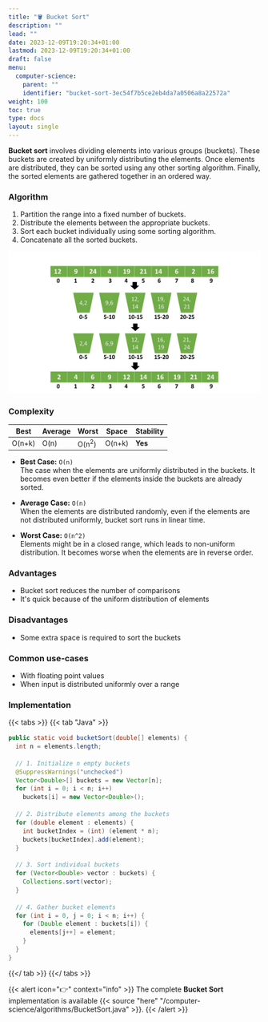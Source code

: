 ```yaml
---
title: "🪣 Bucket Sort"
description: ""
lead: ""
date: 2023-12-09T19:20:34+01:00
lastmod: 2023-12-09T19:20:34+01:00
draft: false
menu:
  computer-science:
    parent: ""
    identifier: "bucket-sort-3ec54f7b5ce2eb4da7a0506a8a22572a"
weight: 100
toc: true
type: docs
layout: single
---
```


**Bucket sort** involves dividing elements into various groups (buckets). These buckets are created by uniformly distributing the elements. Once elements are distributed, they can be sorted using any other sorting algorithm. Finally, the sorted elements are gathered together in an ordered way.

### Algorithm

1. Partition the range into a fixed number of buckets.
2. Distribute the elements between the appropriate buckets.
3. Sort each bucket individually using some sorting algorithm.
4. Concatenate all the sorted buckets.

![Bucket Sort Algorithm](bucket-sort-algorithm.jpg)

### Complexity

| Best | Average | Worst | Space | Stability |
| --- | --- | --- | --- | --- |
| O(n+k) | O(n) | O(n<sup>2</sup>) | O(n+k) | **Yes** |

- **Best Case:** `O(n)`<br/>
  The case when the elements are uniformly distributed in the buckets. It becomes even better if the elements inside the buckets are already sorted.

- **Average Case:** `O(n)`<br/>
  When the elements are distributed randomly, even if the elements are not distributed uniformly, bucket sort runs in linear time.

- **Worst Case:** `O(n^2)`<br/>
  Elements might be in a closed range, which leads to non-uniform distribution. It becomes worse when the elements are in reverse order.

### Advantages

- Bucket sort reduces the number of comparisons
- It's quick because of the uniform distribution of elements

### Disadvantages

- Some extra space is required to sort the buckets

### Common use-cases

- With floating point values
- When input is distributed uniformly over a range

### Implementation

{{< tabs >}}
{{< tab "Java" >}}
```java
public static void bucketSort(double[] elements) {
  int n = elements.length;

  // 1. Initialize n empty buckets
  @SuppressWarnings("unchecked")
  Vector<Double>[] buckets = new Vector[n];
  for (int i = 0; i < n; i++)
    buckets[i] = new Vector<Double>();

  // 2. Distribute elements among the buckets
  for (double element : elements) {
    int bucketIndex = (int) (element * n);
    buckets[bucketIndex].add(element);
  }

  // 3. Sort individual buckets
  for (Vector<Double> vector : buckets) {
    Collections.sort(vector);
  }

  // 4. Gather bucket elements
  for (int i = 0, j = 0; i < n; i++) {
    for (Double element : buckets[i]) {
      elements[j++] = element;
    }
  }
}
```
{{</ tab >}}
{{</ tabs >}}

{{< alert icon="👉" context="info" >}}
The complete **Bucket Sort** implementation is available {{< source "here" "/computer-science/algorithms/BucketSort.java" >}}.
{{< /alert >}}
